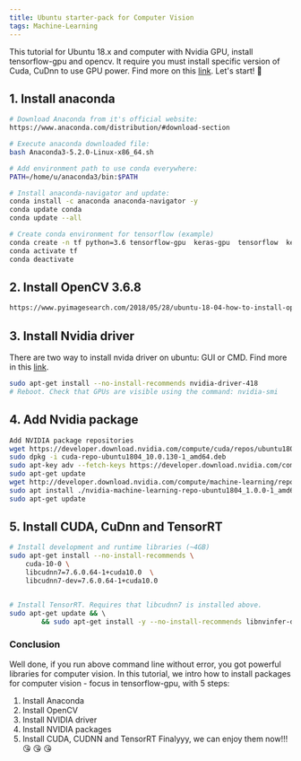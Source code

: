 ```yaml
---
title: Ubuntu starter-pack for Computer Vision
tags: Machine-Learning
---
```


This tutorial for Ubuntu 18.x and computer with Nvidia GPU, install tensorflow-gpu and opencv.
It require you must install specific version of Cuda, CuDnn to use GPU power. Find more on this [link](
https://stackoverflow.com/questions/50622525/which-tensorflow-and-cuda-version-combinations-are-compatible).
Let's start! :muscle:

## 1. Install anaconda
```bash
# Download Anaconda from it's official website:
https://www.anaconda.com/distribution/#download-section

# Execute anaconda downloaded file:
bash Anaconda3-5.2.0-Linux-x86_64.sh 

# Add environment path to use conda everywhere:
PATH=/home/u/anaconda3/bin:$PATH

# Install anaconda-navigator and update:
conda install -c anaconda anaconda-navigator -y
conda update conda
conda update --all

# Create conda environment for tensorflow (example)
conda create -n tf python=3.6 tensorflow-gpu  keras-gpu  tensorflow  keras
conda activate tf
conda deactivate
```

## 2. Install OpenCV 3.6.8
```bash
https://www.pyimagesearch.com/2018/05/28/ubuntu-18-04-how-to-install-opencv/
```

## 3. Install Nvidia driver
There are two way to install nvida driver on ubuntu: GUI or CMD. Find more in this [link](https://www.cyberciti.biz/faq/ubuntu-linux-install-nvidia-driver-latest-proprietary-driver/).
```bash
sudo apt-get install --no-install-recommends nvidia-driver-418
# Reboot. Check that GPUs are visible using the command: nvidia-smi
```

## 4. Add Nvidia package
```bash
Add NVIDIA package repositories
wget https://developer.download.nvidia.com/compute/cuda/repos/ubuntu1804/x86_64/cuda-repo-ubuntu1804_10.0.130-1_amd64.deb
sudo dpkg -i cuda-repo-ubuntu1804_10.0.130-1_amd64.deb
sudo apt-key adv --fetch-keys https://developer.download.nvidia.com/compute/cuda/repos/ubuntu1804/x86_64/7fa2af80.pub
sudo apt-get update
wget http://developer.download.nvidia.com/compute/machine-learning/repos/ubuntu1804/x86_64/nvidia-machine-learning-repo-ubuntu1804_1.0.0-1_amd64.deb
sudo apt install ./nvidia-machine-learning-repo-ubuntu1804_1.0.0-1_amd64.deb
sudo apt-get update
```

## 5. Install CUDA, CuDnn and TensorRT
```bash
# Install development and runtime libraries (~4GB)
sudo apt-get install --no-install-recommends \
    cuda-10-0 \
    libcudnn7=7.6.0.64-1+cuda10.0  \
    libcudnn7-dev=7.6.0.64-1+cuda10.0


# Install TensorRT. Requires that libcudnn7 is installed above.
sudo apt-get update && \        
        && sudo apt-get install -y --no-install-recommends libnvinfer-dev=5.1.5-1+cuda10.0
```
### Conclusion
Well done, if you run above command line without error, you got powerful libraries for computer vision. In this tutorial, we intro how to install packages for computer vision - focus in tensorflow-gpu, with 5 steps:
1. Install Anaconda
2. Install OpenCV
3. Install NVIDIA driver
4. Install NVIDIA packages
5. Install CUDA, CUDNN and TensorRT
Finalyyy, we can enjoy them now!!! :kissing_heart: :kissing_heart: :kissing_heart:

